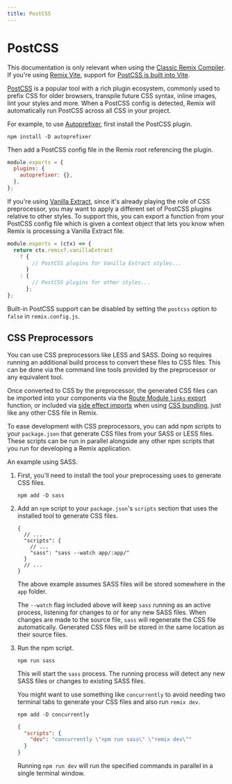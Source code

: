 ```yaml
---
title: PostCSS
---
```


# PostCSS

<docs-warning>This documentation is only relevant when using the [Classic Remix Compiler][classic-remix-compiler]. If you're using [Remix Vite][remix-vite], support for [PostCSS is built into Vite][vite-postcss].</docs-warning>

[PostCSS][postcss] is a popular tool with a rich plugin ecosystem, commonly used to prefix CSS for older browsers, transpile future CSS syntax, inline images, lint your styles and more. When a PostCSS config is detected, Remix will automatically run PostCSS across all CSS in your project.

For example, to use [Autoprefixer][autoprefixer], first install the PostCSS plugin.

```shellscript nonumber
npm install -D autoprefixer
```

Then add a PostCSS config file in the Remix root referencing the plugin.

```js filename=postcss.config.cjs
module.exports = {
  plugins: {
    autoprefixer: {},
  },
};
```

If you're using [Vanilla Extract][vanilla-extract], since it's already playing the role of CSS preprocessor, you may want to apply a different set of PostCSS plugins relative to other styles. To support this, you can export a function from your PostCSS config file which is given a context object that lets you know when Remix is processing a Vanilla Extract file.

```js filename=postcss.config.cjs
module.exports = (ctx) => {
  return ctx.remix?.vanillaExtract
    ? {
        // PostCSS plugins for Vanilla Extract styles...
      }
    : {
        // PostCSS plugins for other styles...
      };
};
```

<docs-info>Built-in PostCSS support can be disabled by setting the `postcss` option to `false` in `remix.config.js`.</docs-info>

## CSS Preprocessors

You can use CSS preprocessors like LESS and SASS. Doing so requires running an additional build process to convert these files to CSS files. This can be done via the command line tools provided by the preprocessor or any equivalent tool.

Once converted to CSS by the preprocessor, the generated CSS files can be imported into your components via the [Route Module `links` export][route-module-links] function, or included via [side effect imports][css-side-effect-imports] when using [CSS bundling][css-bundling], just like any other CSS file in Remix.

To ease development with CSS preprocessors, you can add npm scripts to your `package.json` that generate CSS files from your SASS or LESS files. These scripts can be run in parallel alongside any other npm scripts that you run for developing a Remix application.

An example using SASS.

1. First, you'll need to install the tool your preprocessing uses to generate CSS files.

   ```shellscript nonumber
   npm add -D sass
   ```

2. Add an `npm` script to your `package.json`'s `scripts` section that uses the installed tool to generate CSS files.

   ```jsonc filename=package.json
   {
     // ...
     "scripts": {
       // ...
       "sass": "sass --watch app/:app/"
     }
     // ...
   }
   ```

   The above example assumes SASS files will be stored somewhere in the `app` folder.

   The `--watch` flag included above will keep `sass` running as an active process, listening for changes to or for any new SASS files. When changes are made to the source file, `sass` will regenerate the CSS file automatically. Generated CSS files will be stored in the same location as their source files.

3. Run the npm script.

   ```shellscript nonumber
   npm run sass
   ```

   This will start the `sass` process. The running process will detect any new SASS files or changes to existing SASS files.

   You might want to use something like `concurrently` to avoid needing two terminal tabs to generate your CSS files and also run `remix dev`.

   ```shellscript nonumber
   npm add -D concurrently
   ```

   ```json filename=package.json
   {
     "scripts": {
       "dev": "concurrently \"npm run sass\" \"remix dev\""
     }
   }
   ```

   Running `npm run dev` will run the specified commands in parallel in a single terminal window.

[postcss]: https://postcss.org
[autoprefixer]: https://github.com/postcss/autoprefixer
[vanilla-extract]: ./vanilla-extract
[route-module-links]: ../route/links
[css-side-effect-imports]: ./css-imports
[css-bundling]: ./bundling
[postcss-preset-env]: https://preset-env.cssdb.org
[esbuild-css-tree-shaking-issue]: https://github.com/evanw/esbuild/issues/1370
[classic-remix-compiler]: ../guides/vite#classic-remix-compiler-vs-remix-vite
[remix-vite]: ../guides/vite
[vite-postcss]: https://vitejs.dev/guide/features#postcss
